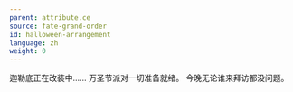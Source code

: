 ```yaml
---
parent: attribute.ce
source: fate-grand-order
id: halloween-arrangement
language: zh
weight: 0
---
```


迦勒底正在改装中……
万圣节派对一切准备就绪。
今晚无论谁来拜访都没问题。
